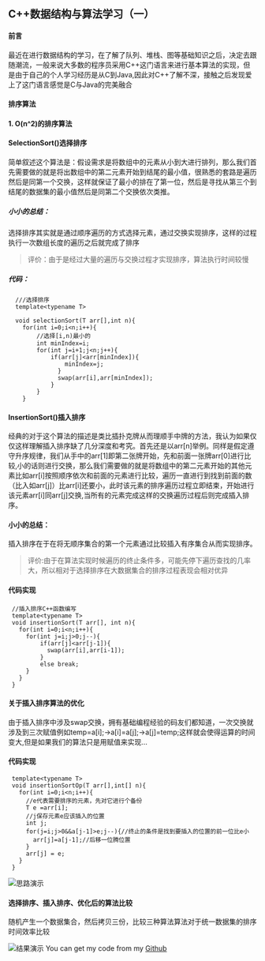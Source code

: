 ## C++数据结构与算法学习（一）
#### 前言
  最近在进行数据结构的学习，在了解了队列、堆栈、图等基础知识之后，决定去跟随潮流，一般来说大多数的程序员采用C++这门语言来进行基本算法的实现，但是由于自己的个人学习经历是从C到Java,因此对C++了解不深，接触之后发现爱上了这门语言感觉是C与Java的完美融合

#### 排序算法
#### 1. O(n^2)的排序算法
#### SelectionSort()选择排序
 简单叙述这个算法是：假设需求是将数组中的元素从小到大进行排列，那么我们首先需要做的就是将出数组中的第二元素开始到结尾的最小值，很熟悉的套路是遍历然后是同第一个交换，这样就保证了最小的排在了第一位，然后是寻找从第三个到结尾的数据集的最小值然后是同第二个交换依次类推。

##### 小小的总结：
 选择排序其实就是通过顺序遍历的方式选择元素，通过交换实现排序，这样的过程执行一次数组长度的遍历之后就完成了排序
 >评价：由于是经过大量的遍历与交换过程才实现排序，算法执行时间较慢

##### 代码：
  ```
    ///选择排序
    template<typename T>

    void selectionSort(T arr[],int n){
      for(int i=0;i<n;i++){
          //选择[i,n)ֵ最小的
          int minIndex=i;
          for(int j=i+1;j<n;j++){
              if(arr[j]<arr[minIndex]){
                  minIndex=j;
                }
                swap(arr[i],arr[minIndex]);
              }
          }
      }
  ```

#### InsertionSort()插入排序
经典的对于这个算法的描述是类比插扑克牌从而理顺手中牌的方法，我认为如果仅仅这样理解插入排序缺了几分深度和考究。首先还是以arr[n]举例。同样是假定遵守升序规律，我们从手中的arr[1]即第二张牌开始，先和前面一张牌arr[0]进行比较,小的话则进行交换，那么我们需要做的就是将数组中的第二元素开始的其他元素比如arr[i]按照顺序依次和前面的元素进行比较，遍历一直进行到找到前面的数（比入如arr[j]）比arr[i]还要小，此时该元素的排序遍历过程立即结束，开始进行该元素arr[i]同arr[j]交换,当所有的元素完成这样的交换遍历过程后则完成插入排序。

#### 小小的总结：
插入排序在于在将无顺序集合的第一个元素通过比较插入有序集合从而实现排序。
 > 评价:由于在算法实现时候遍历的终止条件多，可能先停下遍历查找的几率大，所以相对于选择排序在大数据集合的排序过程表现会相对优异

#### 代码实现

   ```
    //插入排序C++函数编写
    template<typename T>
    void insertionSort(T arr[], int n){
      for(int i=0;i<n;i++){
        for(int j=i;j>0;j--){
            if(arr[j]<arr[j-1]){
              swap(arr[i],arr[i-1]);
            }
            else break;
        }    
      }
    }  
   ``` 
#### 关于插入排序算法的优化
由于插入排序中涉及swap交换，拥有基础编程经验的码友们都知道，一次交换就涉及到三次赋值例如temp=a[i];->a[i]=a[j];->a[j]=temp;这样就会使得运算的时间变大,但是如果我们的算法只是用赋值来实现...

#### 代码实现
 
 ```
  template<typename T>
  void insertionSortOp(T arr[],int[] n){
    for(int i=0;i<n;i++){
      //e代表需要排序的元素，先对它进行个备份
      T e =arr[i];
      //j保存元素e应该插入的位置
      int j;
      for(j=i;j>0&&a[j-1]>e;j--){//终止的条件是找到要插入的位置的前一位比e小
        arr[j]=a[j-1];//后移一位腾位置
      }
      arr[j] = e;
    }
  }
  ```

![思路演示](https://www.supersuperhandsome.cn/assets/InsertionSortOP.gif)

#### 选择排序、插入排序、优化后的算法比较
随机产生一个数据集合，然后拷贝三份，比较三种算法算法对于统一数据集的排序时间效率比较

![结果演示](https://www.supersuperhandsome.cn/assets/markdown-img-paste-20180308202919285.png)
You can get my code from my [Github](https://github.com/rainmaple/Algorithm_Learning)
